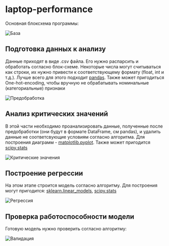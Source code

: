 # laptop-performance

Основная блоксхема программы:


<img src="flow-charts/main.png" alt="База" title="База" align="center">

## Подготовка данных к анализу


Данные приходят в виде .csv файла. Его нужно распарсить и обработать согласно блок-схеме. Некоторые числа могут считываться как строки, их нужно привести к соответствующему формату (float, int и т.д.). Лучше всего для этого подходит [pandas](https://pandas.pydata.org/docs/). Также может пригодиться One-hot-encoding, чтобы вручную не обрабатывать номинальные (категориальные) признаки


<img src="flow-charts/preprocessing.png" alt="Предобработка" title="Предобработка" align="center">


## Анализ критических значений


В этой части необходимо проанализировать данные, полученные после предобработки (они будут в формате DataFrame, см pandas), и удалить данные не соответсвующие условиям согласно алгоритма. Для построения диаграмм - [matplotlib.pyplot](https://matplotlib.org/stable/api/_as_gen/matplotlib.pyplot.boxplot.html). Также может пригодится [scipy.stats](https://docs.scipy.org/doc/scipy/reference/stats.html)



<img src="flow-charts/critical-values.png" alt="Критические значения" title="Критические значения" align="center">


## Построение регрессии


На этом этапе строится модель согласно алгоритму. Для построения могут пригодится: [sklearn.linear_models](https://scikit-learn.org/stable/modules/linear_model.html), [scipy.stats](https://docs.scipy.org/doc/scipy/reference/stats.html)



<img src="flow-charts/regression.png" alt="Регрессия" title="Регрессия" align="center">



## Проверка работоспособности модели


Готовую модель нужно проверить согласно алгоритму:


<img src="flow-charts/validation.png" alt="Валидация" title="Валидация" align="center">
